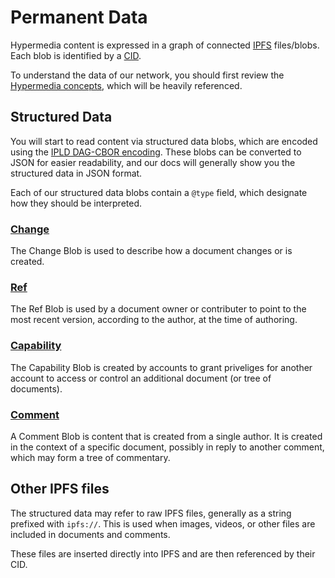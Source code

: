 # Permanent Data

Hypermedia content is expressed in a graph of connected [IPFS](./ipfs.md) files/blobs. Each blob is identified by a [CID](./cid.md).

To understand the data of our network, you should first review the [Hypermedia concepts](./concepts.md), which will be heavily referenced.

## Structured Data

You will start to read content via structured data blobs, which are encoded using the [IPLD DAG-CBOR encoding](https://ipld.io/specs/codecs/dag-cbor/spec/). These blobs can be converted to JSON for easier readability, and our docs will generally show you the structured data in JSON format.

Each of our structured data blobs contain a `@type` field, which designate how they should be interpreted.

### [Change](./blob-change.md)

The Change Blob is used to describe how a document changes or is created.

### [Ref](./blob-ref.md)

The Ref Blob is used by a document owner or contributer to point to the most recent version, according to the author, at the time of authoring.

### [Capability](./blob-capability.md)

The Capability Blob is created by accounts to grant priveliges for another account to access or control an additional document (or tree of documents).

### [Comment](./blob-comment.md)

A Comment Blob is content that is created from a single author. It is created in the context of a specific document, possibly in reply to another comment, which may form a tree of commentary.

## Other IPFS files

The structured data may refer to raw IPFS files, generally as a string prefixed with `ipfs://`. This is used when images, videos, or other files are included in documents and comments.

These files are inserted directly into IPFS and are then referenced by their CID.